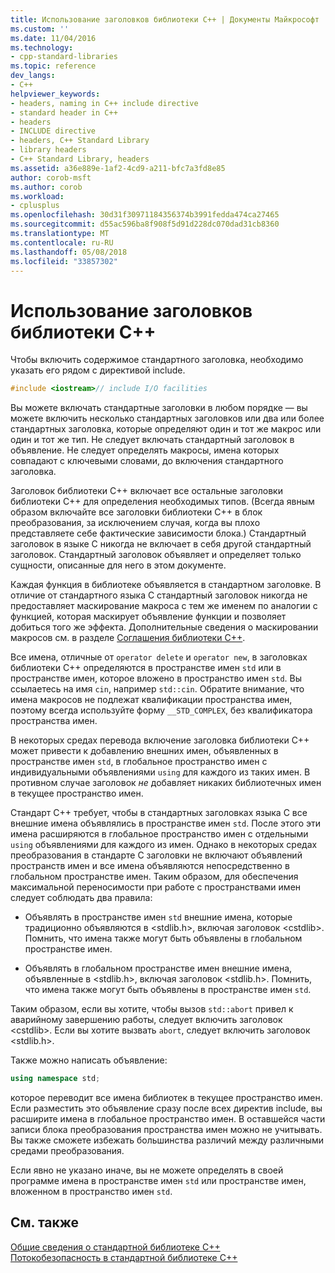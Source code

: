 ```yaml
---
title: Использование заголовков библиотеки C++ | Документы Майкрософт
ms.custom: ''
ms.date: 11/04/2016
ms.technology:
- cpp-standard-libraries
ms.topic: reference
dev_langs:
- C++
helpviewer_keywords:
- headers, naming in C++ include directive
- standard header in C++
- headers
- INCLUDE directive
- headers, C++ Standard Library
- library headers
- C++ Standard Library, headers
ms.assetid: a36e889e-1af2-4cd9-a211-bfc7a3fd8e85
author: corob-msft
ms.author: corob
ms.workload:
- cplusplus
ms.openlocfilehash: 30d31f30971184356374b3991fedda474ca27465
ms.sourcegitcommit: d55ac596ba8f908f5d91d228dc070dad31cb8360
ms.translationtype: MT
ms.contentlocale: ru-RU
ms.lasthandoff: 05/08/2018
ms.locfileid: "33857302"
---
```

# <a name="using-c-library-headers"></a>Использование заголовков библиотеки C++

Чтобы включить содержимое стандартного заголовка, необходимо указать его рядом с директивой include.

```cpp
#include <iostream>// include I/O facilities
```

Вы можете включать стандартные заголовки в любом порядке — вы можете включить несколько стандартных заголовков или два или более стандартных заголовка, которые определяют один и тот же макрос или один и тот же тип. Не следует включать стандартный заголовок в объявление. Не следует определять макросы, имена которых совпадают с ключевыми словами, до включения стандартного заголовка.

Заголовок библиотеки C++ включает все остальные заголовки библиотеки C++ для определения необходимых типов. (Всегда явным образом включайте все заголовки библиотеки C++ в блок преобразования, за исключением случая, когда вы плохо представляете себе фактические зависимости блока.) Стандартный заголовок в языке C никогда не включает в себя другой стандартный заголовок. Стандартный заголовок объявляет и определяет только сущности, описанные для него в этом документе.

Каждая функция в библиотеке объявляется в стандартном заголовке. В отличие от стандартного языка C стандартный заголовок никогда не предоставляет маскирование макроса с тем же именем по аналогии с функцией, которая маскирует объявление функции и позволяет добиться того же эффекта. Дополнительные сведения о маскировании макросов см. в разделе [Соглашения библиотеки C++](../standard-library/cpp-library-conventions.md).

Все имена, отличные от `operator delete` и `operator new`, в заголовках библиотеки C++ определяются в пространстве имен `std` или в пространстве имен, которое вложено в пространство имен `std`. Вы ссылаетесь на имя `cin`, например `std::cin`. Обратите внимание, что имена макросов не подлежат квалификации пространства имен, поэтому всегда используйте форму `__STD_COMPLEX`, без квалификатора пространства имен.

В некоторых средах перевода включение заголовка библиотеки C++ может привести к добавлению внешних имен, объявленных в пространстве имен `std`, в глобальное пространство имен с индивидуальными объявлениями `using` для каждого из таких имен. В противном случае заголовок *не* добавляет никаких библиотечных имен в текущее пространство имен.

Стандарт C++ требует, чтобы в стандартных заголовках языка C все внешние имена объявлялись в пространстве имен `std`. После этого эти имена расширяются в глобальное пространство имен с отдельными `using` объявлениями для каждого из имен. Однако в некоторых средах преобразования в стандарте C заголовки не включают объявлений пространств имен и все имена объявляются непосредственно в глобальном пространстве имен. Таким образом, для обеспечения максимальной переносимости при работе с пространствами имен следует соблюдать два правила:

- Объявлять в пространстве имен `std` внешние имена, которые традиционно объявляются в \<stdlib.h>, включая заголовок \<cstdlib>. Помнить, что имена также могут быть объявлены в глобальном пространстве имен.

- Объявлять в глобальном пространстве имен внешние имена, объявленные в \<stdlib.h>, включая заголовок \<stdlib.h>. Помнить, что имена также могут быть объявлены в пространстве имен `std`.

Таким образом, если вы хотите, чтобы вызов `std::abort` привел к аварийному завершению работы, следует включить заголовок \<cstdlib>. Если вы хотите вызвать `abort`, следует включить заголовок \<stdlib.h>.

Также можно написать объявление:

```cpp
using namespace std;
```

которое переводит все имена библиотек в текущее пространство имен. Если разместить это объявление сразу после всех директив include, вы расширите имена в глобальное пространство имен. В оставшейся части записи блока преобразования пространства имен можно не учитывать. Вы также сможете избежать большинства различий между различными средами преобразования.

Если явно не указано иначе, вы не можете определять в своей программе имена в пространстве имен `std` или пространстве имен, вложенном в пространство имен `std`.

## <a name="see-also"></a>См. также

[Общие сведения о стандартной библиотеке C++](../standard-library/cpp-standard-library-overview.md)<br/>
[Потокобезопасность в стандартной библиотеке C++](../standard-library/thread-safety-in-the-cpp-standard-library.md)<br/>
